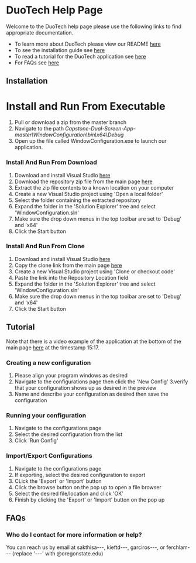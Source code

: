 # DuoTech Help Page
Welcome to the DuoTech help page please use the following links to find appropriate documentation.
* To learn more about DuoTech please view our README [here](https://github.com/roseg31/Capstone-Dual-Screen-App/blob/master/README.md)
* To see the installation guide see [here](#Installation)
* To read a tutorial for the DuoTech application see [here](#Tutorial)
* For FAQs see [here](#FAQs)

## Installation

# Install and Run From Executable
1. Pull or download a zip from the master branch
2. Navigate to the path *Capstone-Dual-Screen-App-master\WindowConfiguration\bin\x64\Debug*
3. Open up the file called WindowConfiguration.exe to launch our application.

### Install And Run From Download
1. Download and install Visual Studio [here](https://visualstudio.microsoft.com/)
2. Download the repository zip file from the main page [here](https://github.com/roseg31/Capstone-Dual-Screen-App)
3. Extract the zip file contents to a known location on your computer
4. Create a new Visual Studio project using 'Open a local folder'
5. Select the folder containing the extracted repository
6. Expand the folder in the 'Solution Explorer' tree and select 'WindowConfiguration.sln'
7. Make sure the drop down menus in the top toolbar are set to 'Debug' and 'x64'
8. Click the Start button 

### Install And Run From Clone
1. Download and install Visual Studio [here](https://visualstudio.microsoft.com/)
2. Copy the clone link from the main page [here](https://github.com/roseg31/Capstone-Dual-Screen-App)
3. Create a new Visual Studio project using 'Clone or checkout code'
4. Paste the link into the Repository Location field
5. Expand the folder in the 'Solution Explorer' tree and select 'WindowConfiguration.sln'
6. Make sure the drop down menus in the top toolbar are set to 'Debug' and 'x64'
7. Click the Start button 

## Tutorial
Note that there is a video example of the application at the bottom of the main page [here](https://github.com/roseg31/Capstone-Dual-Screen-App) at the timestamp 15:17.

### Creating a new configuration
1. Please align your program windows as desired
2. Navigate to the configurations page then click the 'New Config' 
3.verify that your configuration shows up as desired in the preview
4. Name and describe your configuration as desired then save the configuration

### Running your configuration
1. Navigate to the configurations page
2. Select the desired configuration from the list
3. Click 'Run Config'

### Import/Export Configurations
1. Navigate to the configurations page
2. If exporting, select the desired configuration to export
3. CLick the 'Export' or 'Import' button
4. Click the browse button on the pop up to open a file browser
5. Select the desired file/location and click 'OK'
6. Finish by clicking the 'Export' or 'Import' button on the pop up

## FAQs
### Who do I contact for more information or help?
You can reach us by email at sakthisa---, kieftd---, garciros---, or ferchlam--- (replace '---' with @oregonstate.edu) 
